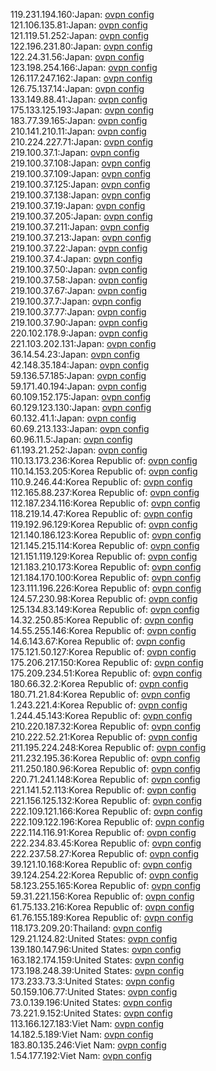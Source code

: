 119.231.194.160:Japan: [ovpn config](vpn/119_231_194_160.ovpn)  
121.106.135.81:Japan: [ovpn config](vpn/121_106_135_81.ovpn)  
121.119.51.252:Japan: [ovpn config](vpn/121_119_51_252.ovpn)  
122.196.231.80:Japan: [ovpn config](vpn/122_196_231_80.ovpn)  
122.24.31.56:Japan: [ovpn config](vpn/122_24_31_56.ovpn)  
123.198.254.166:Japan: [ovpn config](vpn/123_198_254_166.ovpn)  
126.117.247.162:Japan: [ovpn config](vpn/126_117_247_162.ovpn)  
126.75.137.14:Japan: [ovpn config](vpn/126_75_137_14.ovpn)  
133.149.88.41:Japan: [ovpn config](vpn/133_149_88_41.ovpn)  
175.133.125.193:Japan: [ovpn config](vpn/175_133_125_193.ovpn)  
183.77.39.165:Japan: [ovpn config](vpn/183_77_39_165.ovpn)  
210.141.210.11:Japan: [ovpn config](vpn/210_141_210_11.ovpn)  
210.224.227.71:Japan: [ovpn config](vpn/210_224_227_71.ovpn)  
219.100.37.1:Japan: [ovpn config](vpn/219_100_37_1.ovpn)  
219.100.37.108:Japan: [ovpn config](vpn/219_100_37_108.ovpn)  
219.100.37.109:Japan: [ovpn config](vpn/219_100_37_109.ovpn)  
219.100.37.125:Japan: [ovpn config](vpn/219_100_37_125.ovpn)  
219.100.37.138:Japan: [ovpn config](vpn/219_100_37_138.ovpn)  
219.100.37.19:Japan: [ovpn config](vpn/219_100_37_19.ovpn)  
219.100.37.205:Japan: [ovpn config](vpn/219_100_37_205.ovpn)  
219.100.37.211:Japan: [ovpn config](vpn/219_100_37_211.ovpn)  
219.100.37.213:Japan: [ovpn config](vpn/219_100_37_213.ovpn)  
219.100.37.22:Japan: [ovpn config](vpn/219_100_37_22.ovpn)  
219.100.37.4:Japan: [ovpn config](vpn/219_100_37_4.ovpn)  
219.100.37.50:Japan: [ovpn config](vpn/219_100_37_50.ovpn)  
219.100.37.58:Japan: [ovpn config](vpn/219_100_37_58.ovpn)  
219.100.37.67:Japan: [ovpn config](vpn/219_100_37_67.ovpn)  
219.100.37.7:Japan: [ovpn config](vpn/219_100_37_7.ovpn)  
219.100.37.77:Japan: [ovpn config](vpn/219_100_37_77.ovpn)  
219.100.37.90:Japan: [ovpn config](vpn/219_100_37_90.ovpn)  
220.102.178.9:Japan: [ovpn config](vpn/220_102_178_9.ovpn)  
221.103.202.131:Japan: [ovpn config](vpn/221_103_202_131.ovpn)  
36.14.54.23:Japan: [ovpn config](vpn/36_14_54_23.ovpn)  
42.148.35.184:Japan: [ovpn config](vpn/42_148_35_184.ovpn)  
59.136.57.185:Japan: [ovpn config](vpn/59_136_57_185.ovpn)  
59.171.40.194:Japan: [ovpn config](vpn/59_171_40_194.ovpn)  
60.109.152.175:Japan: [ovpn config](vpn/60_109_152_175.ovpn)  
60.129.123.130:Japan: [ovpn config](vpn/60_129_123_130.ovpn)  
60.132.41.1:Japan: [ovpn config](vpn/60_132_41_1.ovpn)  
60.69.213.133:Japan: [ovpn config](vpn/60_69_213_133.ovpn)  
60.96.11.5:Japan: [ovpn config](vpn/60_96_11_5.ovpn)  
61.193.21.252:Japan: [ovpn config](vpn/61_193_21_252.ovpn)  
110.13.173.236:Korea Republic of: [ovpn config](vpn/110_13_173_236.ovpn)  
110.14.153.205:Korea Republic of: [ovpn config](vpn/110_14_153_205.ovpn)  
110.9.246.44:Korea Republic of: [ovpn config](vpn/110_9_246_44.ovpn)  
112.165.88.237:Korea Republic of: [ovpn config](vpn/112_165_88_237.ovpn)  
112.187.234.116:Korea Republic of: [ovpn config](vpn/112_187_234_116.ovpn)  
118.219.14.47:Korea Republic of: [ovpn config](vpn/118_219_14_47.ovpn)  
119.192.96.129:Korea Republic of: [ovpn config](vpn/119_192_96_129.ovpn)  
121.140.186.123:Korea Republic of: [ovpn config](vpn/121_140_186_123.ovpn)  
121.145.215.114:Korea Republic of: [ovpn config](vpn/121_145_215_114.ovpn)  
121.151.119.129:Korea Republic of: [ovpn config](vpn/121_151_119_129.ovpn)  
121.183.210.173:Korea Republic of: [ovpn config](vpn/121_183_210_173.ovpn)  
121.184.170.100:Korea Republic of: [ovpn config](vpn/121_184_170_100.ovpn)  
123.111.196.226:Korea Republic of: [ovpn config](vpn/123_111_196_226.ovpn)  
124.57.230.98:Korea Republic of: [ovpn config](vpn/124_57_230_98.ovpn)  
125.134.83.149:Korea Republic of: [ovpn config](vpn/125_134_83_149.ovpn)  
14.32.250.85:Korea Republic of: [ovpn config](vpn/14_32_250_85.ovpn)  
14.55.255.146:Korea Republic of: [ovpn config](vpn/14_55_255_146.ovpn)  
14.6.143.67:Korea Republic of: [ovpn config](vpn/14_6_143_67.ovpn)  
175.121.50.127:Korea Republic of: [ovpn config](vpn/175_121_50_127.ovpn)  
175.206.217.150:Korea Republic of: [ovpn config](vpn/175_206_217_150.ovpn)  
175.209.234.51:Korea Republic of: [ovpn config](vpn/175_209_234_51.ovpn)  
180.66.32.2:Korea Republic of: [ovpn config](vpn/180_66_32_2.ovpn)  
180.71.21.84:Korea Republic of: [ovpn config](vpn/180_71_21_84.ovpn)  
1.243.221.4:Korea Republic of: [ovpn config](vpn/1_243_221_4.ovpn)  
1.244.45.143:Korea Republic of: [ovpn config](vpn/1_244_45_143.ovpn)  
210.220.187.32:Korea Republic of: [ovpn config](vpn/210_220_187_32.ovpn)  
210.222.52.21:Korea Republic of: [ovpn config](vpn/210_222_52_21.ovpn)  
211.195.224.248:Korea Republic of: [ovpn config](vpn/211_195_224_248.ovpn)  
211.232.195.36:Korea Republic of: [ovpn config](vpn/211_232_195_36.ovpn)  
211.250.180.96:Korea Republic of: [ovpn config](vpn/211_250_180_96.ovpn)  
220.71.241.148:Korea Republic of: [ovpn config](vpn/220_71_241_148.ovpn)  
221.141.52.113:Korea Republic of: [ovpn config](vpn/221_141_52_113.ovpn)  
221.156.125.132:Korea Republic of: [ovpn config](vpn/221_156_125_132.ovpn)  
222.109.121.166:Korea Republic of: [ovpn config](vpn/222_109_121_166.ovpn)  
222.109.122.196:Korea Republic of: [ovpn config](vpn/222_109_122_196.ovpn)  
222.114.116.91:Korea Republic of: [ovpn config](vpn/222_114_116_91.ovpn)  
222.234.83.45:Korea Republic of: [ovpn config](vpn/222_234_83_45.ovpn)  
222.237.58.27:Korea Republic of: [ovpn config](vpn/222_237_58_27.ovpn)  
39.121.10.168:Korea Republic of: [ovpn config](vpn/39_121_10_168.ovpn)  
39.124.254.22:Korea Republic of: [ovpn config](vpn/39_124_254_22.ovpn)  
58.123.255.165:Korea Republic of: [ovpn config](vpn/58_123_255_165.ovpn)  
59.31.221.156:Korea Republic of: [ovpn config](vpn/59_31_221_156.ovpn)  
61.75.133.216:Korea Republic of: [ovpn config](vpn/61_75_133_216.ovpn)  
61.76.155.189:Korea Republic of: [ovpn config](vpn/61_76_155_189.ovpn)  
118.173.209.20:Thailand: [ovpn config](vpn/118_173_209_20.ovpn)  
129.21.124.82:United States: [ovpn config](vpn/129_21_124_82.ovpn)  
139.180.147.96:United States: [ovpn config](vpn/139_180_147_96.ovpn)  
163.182.174.159:United States: [ovpn config](vpn/163_182_174_159.ovpn)  
173.198.248.39:United States: [ovpn config](vpn/173_198_248_39.ovpn)  
173.233.73.3:United States: [ovpn config](vpn/173_233_73_3.ovpn)  
50.159.106.77:United States: [ovpn config](vpn/50_159_106_77.ovpn)  
73.0.139.196:United States: [ovpn config](vpn/73_0_139_196.ovpn)  
73.221.9.152:United States: [ovpn config](vpn/73_221_9_152.ovpn)  
113.166.127.183:Viet Nam: [ovpn config](vpn/113_166_127_183.ovpn)  
14.182.5.189:Viet Nam: [ovpn config](vpn/14_182_5_189.ovpn)  
183.80.135.246:Viet Nam: [ovpn config](vpn/183_80_135_246.ovpn)  
1.54.177.192:Viet Nam: [ovpn config](vpn/1_54_177_192.ovpn)  
